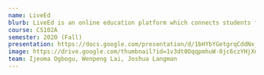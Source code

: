 ```yaml
---
name: LiveEd
blurb: LiveEd is an online education platform which connects students from hard socio-economic backgrounds to high quality videos, lesson plans, and teachers, enabling them to excel academically.
course: CS102A
semester: 2020 (Fall)
presentation: https://docs.google.com/presentation/d/1bHYbYGetgrqCddNx_V4T5pzJ_grbV3NFu4E4IlkhM2Q/edit#slide=id.gb094fb8340_0_270
image: https://drive.google.com/thumbnail?id=1v3dt0OqqpmhuW-0jc6czYHjXnb3Dr1r0
team: Ijeoma Ogbogu, Wenpeng Lai, Joshua Langman
---
```

